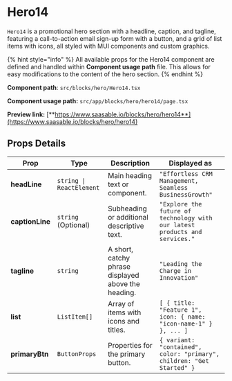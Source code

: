 # Hero14

`Hero14` is a promotional hero section with a headline, caption, and tagline, featuring a call-to-action email sign-up form with a button, and a grid of list items with icons, all styled with MUI components and custom graphics.

{% hint style="info" %}
All available props for the Hero14 component are defined and handled within **Component usage path** file. This allows for easy modifications to the content of the hero section.
{% endhint %}

**Component path**: `src/blocks/hero/Hero14.tsx`

**Component usage path:**  `src/app/blocks/hero/hero14/page.tsx`

**Preview link:** [**https://www.saasable.io/blocks/hero/hero14**](https://www.saasable.io/blocks/hero/hero14)

## Props Details

| Prop            | Type                     | Description                                         | Displayed as                                                                |
| --------------- | ------------------------ | --------------------------------------------------- | --------------------------------------------------------------------------- |
| **headLine**    | `string \| ReactElement` | Main heading text or component.                     | `"Effortless CRM Management, Seamless BusinessGrowth"`                      |
| **captionLine** | `string` (Optional)      | Subheading or additional descriptive text.          | `"Explore the future of technology with our latest products and services."` |
| **tagline**     | `string`                 | A short, catchy phrase displayed above the heading. | `"Leading the Charge in Innovation"`                                        |
| **list**        | `ListItem[]`             | Array of items with icons and titles.               | `[ { title: "Feature 1", icon: { name: "icon-name-1" } }, ... ]`            |
| **primaryBtn**  | `ButtonProps`            | Properties for the primary button.                  | `{ variant: "contained", color: "primary", children: "Get Started" }`       |
